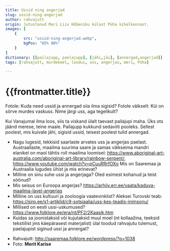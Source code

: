 ```yaml
---
title: Ussid ning angerjad
slug: ussid-ning-angerjad
author: rahvajutt
origin: Jutustanud Mari Liiv Hõbeniku külast Püha kihelkonnast. 
images: [
    {
        src: "ussid-ning-angerjad.webp",
        bgPos: "85% 80%"
    }
]
dictionary: [[pailajupp, paelajupp], [jähi,jäi], [annergad,angerjad]]
tags: [rahvajutt, murdekeel, loodus, uss, angerjas, meri, Püha]

---
```


<h1 class="story-h1">
    {{frontmatter.title}}
</h1>

Fotole: Kuda need ussid ja annergad siia ilma sigisid?
Fotole väikselt: Küi on sõrve murdes vaskuss. Nime järgi uss, aga tegelikult?

Kui Vanajumal ilma loos, siis ta viskand ülalt taevast pailajupi maha. Üks ots jäänd merese, teine maale. Pailajupp kukkund sedaviiti pooleks. Sellest poolest, mis kuivale jähi, sigisid ussid, teisest poolest tulid annergad.


<story-author :author="frontmatter.author" :origin="frontmatter.origin" />
<story-dictionary :terms="frontmatter.dictionary" />

<details-wrapper summary="Mõtlemiseks ja arutlemiseks">

- Nagu lugesid, tekkisid saarlaste arvates uss ja angerjas paelast. Austraallaste, maailma suurima saare ja samas väikseima mandri elanikel on maol tähtis roll maailma loomisel: https://www.aboriginal-art-australia.com/aboriginal-art-library/rainbow-serpent/, https://www.youtube.com/watch?v=pCuuRRrfOXo Mis on Saaremaa ja Austraalia lugudes ühist ja mis erinevat?
- Milline on sinu suhe ussi ja angerjaga? Oled esimest kohanud ja teist söönud?
- Mis seisus on Euroopa angerjas? https://arhiiv.err.ee/vaata/kaduva-maailma-lavel-angerjas
- Milline on uss kultuuri ja zooloogia vaatevinklist? Aleksei Turovski teab: https://sirp.ee/s1-artiklid/c9-sotsiaalia/uss-kes-teadis-inimsonu/
- Millised on eesti ussi-uskumused? https://www.folklore.ee/era/nt/PF2/2Kaasik.htm
- Kuidas sa joonistaksid või kujutaksid muul moel (nt kollaažina, teeksid tekstiilist jms käepärasest materjalist) ülal toodud rahvajutu tulemust, paelajupist siginud ussi ja annergat?

</details-wrapper>


<details-wrapper summary="Allikad" class="text-sm" icon="IconSources">

- Rahvajutt: http://saaremaa.folklore.ee/wordpress/?p=1038
- Foto: **Merit Karise**

</details-wrapper>
